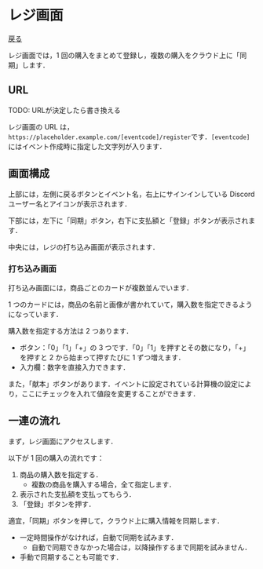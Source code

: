 # レジ画面

[戻る](index.md)

レジ画面では，1 回の購入をまとめて登録し，複数の購入をクラウド上に「同期」します．

## URL

TODO: URLが決定したら書き換える

レジ画面の URL は，`https://placeholder.example.com/[eventcode]/register`です．`[eventcode]`にはイベント作成時に指定した文字列が入ります．

## 画面構成

上部には，左側に戻るボタンとイベント名，右上にサインインしている Discord ユーザー名とアイコンが表示されます．

下部には，左下に「同期」ボタン，右下に支払額と「登録」ボタンが表示されます．

中央には，レジの打ち込み画面が表示されます．

### 打ち込み画面

打ち込み画面には，商品ごとのカードが複数並んでいます．

1 つのカードには，商品の名前と画像が書かれていて，購入数を指定できるようになっています．

購入数を指定する方法は 2 つあります．

- ボタン：「0」「1」「+」の 3 つです．「0」「1」を押すとその数になり，「+」を押すと 2 から始まって押すたびに 1 ずつ増えます．
- 入力欄：数字を直接入力できます．

また，「献本」ボタンがあります．イベントに設定されている計算機の設定により，ここにチェックを入れて値段を変更することができます．

## 一連の流れ

まず，レジ画面にアクセスします．

以下が 1 回の購入の流れです：

1. 商品の購入数を指定する．
   - 複数の商品を購入する場合，全て指定します．
1. 表示された支払額を支払ってもらう．
1. 「登録」ボタンを押す．

適宜，「同期」ボタンを押して，クラウド上に購入情報を同期します．

- 一定時間操作がなければ，自動で同期を試みます．
  - 自動で同期できなかった場合は，以降操作するまで同期を試みません．
- 手動で同期することも可能です．
